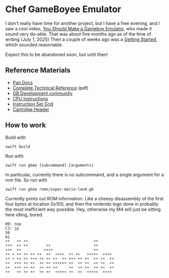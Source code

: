 # Chef GameBoyee Emulator

I don't really have time for another project, but I have a free evening,
and I saw a cool video, [You Should Make a Gameboy Emulator](https://www.youtube.com/watch?v=hy2yY5a1Z-0), who made it sound very do-able. That was about
five months ago as of the time of writing (July 1, 2025)  Then a couple of
weeks ago was a [Getting Started](https://www.youtube.com/watch?v=SCHlyX2sFN8),
which sounded reasonable.

Expect this to be abandoned soon, but until then!

## Reference Materials

* [Pan Docs](https://gbdev.io/pandocs/)
* [Complete Technical Reference](https://gekkio.fi/files/gb-docs/gbctr.pdf) (pdf)
* [GB Development community](https://gbdev.io/)
* [CPU Instructions](https://rgbds.gbdev.io/docs/v0.9.2/gbz80.7)
* [Instruction Set Grid](https://gbdev.io/gb-opcodes/optables/)
* [Cartridge Header](https://gbdev.io/pandocs/The_Cartridge_Header.html)

## How to work

Build with

```
swift build
```

Run with

```
swift run gbee [subcommand] [arguments]
```

In particular, currently there is no subcommand, and a single argument
for a rom file.  So run with

```
swift run gbee roms/super-mario-land.gb
```

Currently prints out ROM information.  Like a cheesy disassembly of the
first four bytes at location 0x100, and then the nintendo logo done in
probably the most inefficient way possible.  Hey, otherwise my M4 will
just be sitting here idling, bored.

```
00: nop
C3: jp
50
01
**   ** **                             **       
***  ** **        **                   **       
***  **          ****                  **       
** * ** ** ** **  **  ****  ** **   *****  **** 
** * ** ** *** ** ** **  ** *** ** **  ** **  **
**  *** ** **  ** ** ****** **  ** **  ** **  **
**  *** ** **  ** ** **     **  ** **  ** **  **
**   ** ** **  ** **  ***** **  **  *****  **** 
```
